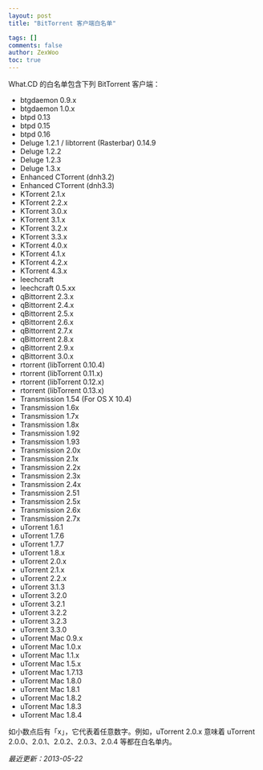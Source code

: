 ```yaml
---
layout: post
title: "BitTorrent 客户端白名单"

tags: []
comments: false
author: ZexWoo
toc: true
---
```


What.CD 的白名单包含下列 BitTorrent 客户端：
- btgdaemon 0.9.x
- btgdaemon 1.0.x
- btpd 0.13
- btpd 0.15
- btpd 0.16
- Deluge 1.2.1 / libtorrent (Rasterbar) 0.14.9
- Deluge 1.2.2
- Deluge 1.2.3
- Deluge 1.3.x
- Enhanced CTorrent (dnh3.2)
- Enhanced CTorrent (dnh3.3)
- KTorrent 2.1.x
- KTorrent 2.2.x
- KTorrent 3.0.x
- KTorrent 3.1.x
- KTorrent 3.2.x
- KTorrent 3.3.x
- KTorrent 4.0.x
- KTorrent 4.1.x
- KTorrent 4.2.x
- KTorrent 4.3.x
- leechcraft
- leechcraft 0.5.xx
- qBittorrent 2.3.x
- qBittorrent 2.4.x
- qBittorrent 2.5.x
- qBittorrent 2.6.x
- qBittorrent 2.7.x
- qBittorrent 2.8.x
- qBittorrent 2.9.x
- qBittorrent 3.0.x
- rtorrent (libTorrent 0.10.4)
- rtorrent (libTorrent 0.11.x)
- rtorrent (libTorrent 0.12.x)
- rtorrent (libTorrent 0.13.x)
- Transmission 1.54 (For OS X 10.4)
- Transmission 1.6x
- Transmission 1.7x
- Transmission 1.8x
- Transmission 1.92
- Transmission 1.93
- Transmission 2.0x
- Transmission 2.1x
- Transmission 2.2x
- Transmission 2.3x
- Transmission 2.4x
- Transmission 2.51
- Transmission 2.5x
- Transmission 2.6x
- Transmission 2.7x
- uTorrent 1.6.1
- uTorrent 1.7.6
- uTorrent 1.7.7
- uTorrent 1.8.x
- uTorrent 2.0.x
- uTorrent 2.1.x
- uTorrent 2.2.x
- uTorrent 3.1.3
- uTorrent 3.2.0
- uTorrent 3.2.1
- uTorrent 3.2.2
- uTorrent 3.2.3
- uTorrent 3.3.0
- uTorrent Mac 0.9.x
- uTorrent Mac 1.0.x
- uTorrent Mac 1.1.x
- uTorrent Mac 1.5.x
- uTorrent Mac 1.7.13
- uTorrent Mac 1.8.0
- uTorrent Mac 1.8.1
- uTorrent Mac 1.8.2
- uTorrent Mac 1.8.3
- uTorrent Mac 1.8.4

如小数点后有「x」，它代表着任意数字。例如，uTorrent 2.0.x 意味着 uTorrent 2.0.0、2.0.1、2.0.2、2.0.3、2.0.4 等都在白名单内。

*最近更新：2013-05-22*